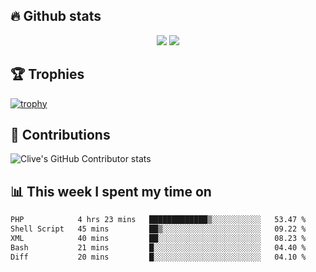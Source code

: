 ## &#128293; Github stats

<!-- GitHub Readme Streak Stats - https://github.com/DenverCoder1/github-readme-streak-stats -->
<p align="center">

<picture>
  <source 
    srcset="https://github-readme-stats.vercel.app/api?username=clivewalkden&count_private=true&show_icons=true&theme=darcula"
    media="(prefers-color-scheme: dark)"
  />
  <source
    srcset="https://github-readme-stats.vercel.app/api?username=clivewalkden&count_private=true&show_icons=true&theme=calm"
    media="(prefers-color-scheme: light), (prefers-color-scheme: no-preference)"
  />
  <img src="https://github-readme-stats.vercel.app/api?username=clivewalkden&count_private=true&show_icons=true&theme=darcula" />
</picture>

<a href="https://git.io/streak-stats" target="_blank">
  <img src="http://github-readme-streak-stats.herokuapp.com?user=clivewalkden&theme=darcula&date_format=j%20M%5B%20Y%5D" />
</a>

</p>

## &#127942; Trophies
[![trophy](https://github-profile-trophy.vercel.app/?username=clivewalkden&theme=onedark)](https://github.com/clivewalkden/github-profile-trophy)

## &#129309; Contributions
![Clive's GitHub Contributor stats](https://github-contributor-stats.vercel.app/api?username=clivewalkden)

## &#128202; This week I spent my time on
<!--START_SECTION:waka-->

```txt
PHP            4 hrs 23 mins   █████████████▒░░░░░░░░░░░   53.47 %
Shell Script   45 mins         ██▒░░░░░░░░░░░░░░░░░░░░░░   09.22 %
XML            40 mins         ██░░░░░░░░░░░░░░░░░░░░░░░   08.23 %
Bash           21 mins         █░░░░░░░░░░░░░░░░░░░░░░░░   04.40 %
Diff           20 mins         █░░░░░░░░░░░░░░░░░░░░░░░░   04.10 %
```

<!--END_SECTION:waka-->
